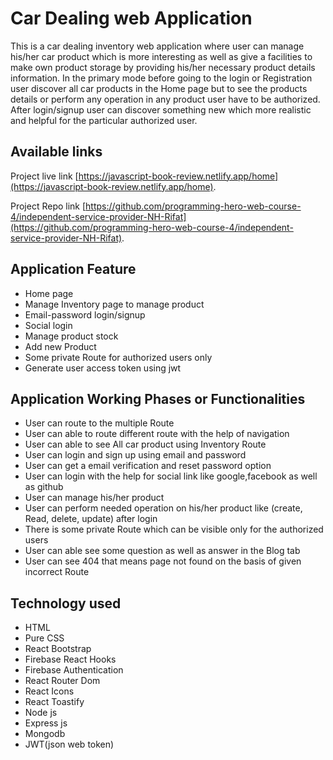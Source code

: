 # Car Dealing web Application
This is a car dealing inventory web application where user can manage his/her car product which is more interesting as well as give a facilities to make own product storage by providing his/her necessary product details information. In the primary mode before going to the login or Registration user discover all car products in the Home page but to see the products details or perform any operation in any product user have to be authorized. After login/signup user can discover something new which more realistic and helpful for the particular authorized user.

## Available links

Project live link [https://javascript-book-review.netlify.app/home](https://javascript-book-review.netlify.app/home).

Project Repo link [https://github.com/programming-hero-web-course-4/independent-service-provider-NH-Rifat](https://github.com/programming-hero-web-course-4/independent-service-provider-NH-Rifat).

## Application Feature

* Home page
* Manage Inventory page to manage product
* Email-password login/signup
* Social login
* Manage product stock
* Add new Product
* Some private Route for authorized users only
* Generate user access token using jwt


## Application Working Phases or Functionalities

* User can route to the multiple Route
* User can able to route different route with the help of navigation
* User can able to see All car product using Inventory Route
* User can login and sign up using email and password
* User can get a email verification and reset password option
* User can login with the help for social link like google,facebook as well as github
* User can manage his/her product
* User can perform needed operation on his/her product like (create, Read, delete, update) after login
* There is some private Route which can be visible only for the authorized users
* User can able see some question as well as answer in the Blog tab
* User can see 404 that means page not found on the basis of given incorrect Route

## Technology used

* HTML
* Pure CSS
* React Bootstrap
* Firebase React Hooks
* Firebase Authentication
* React Router Dom
* React Icons
* React Toastify
* Node js
* Express js
* Mongodb
* JWT(json web token)